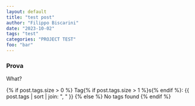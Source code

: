 ```yaml
---
layout: default
title: "test post"
author: "Filippo Biscarini"
date: "2023-10-02"
tags: "test"
categories: "PROJECT TEST"
foo: "bar"
---
```


### Prova

What?

{% if post.tags.size > 0 %}
  Tag{% if post.tags.size > 1 %}s{% endif %}:
  {{ post.tags | sort | join: ", " }}
{% else %}
  No tags found
{% endif %}

